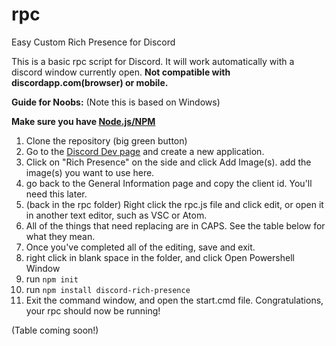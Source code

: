# rpc
Easy Custom Rich Presence for Discord

This is a basic rpc script for Discord. It will work automatically with a discord window currently open. **Not compatible with discordapp.com(browser) or mobile.**

__**Guide for Noobs:**__ (Note this is based on Windows)

**Make sure you have [Node.js/NPM](https://nodejs.org/dist/v10.15.3/node-v10.15.3-x64.msi)**
1. Clone the repository (big green button)
2. Go to the [Discord Dev page](https://discordapp.com/developers/applications) and create a new application.
3. Click on "Rich Presence" on the side and click Add Image(s). add the image(s) you want to use here.
4. go back to the General Information page and copy the client id. You'll need this later.
5. (back in the rpc folder) Right click the rpc.js file and click edit, or open it in another text editor, such as VSC or Atom.
6. All of the things that need replacing are in CAPS. See the table below for what they mean.
7. Once you've completed all of the editing, save and exit.
8. right click in blank space in the folder, and click Open Powershell Window
9. run `npm init`
10. run `npm install discord-rich-presence`
11. Exit the command window, and open the start.cmd file. Congratulations, your rpc should now be running!

(Table coming soon!)

